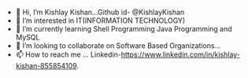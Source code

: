 - 👋 Hi, I’m Kishlay Kishan...Github id- @KishlayKishan
- 👀 I’m interested in IT(INFORMATION TECHNOLOGY)
- 🌱 I’m currently learning Shell Programming Java Programming and MySQL
- 💞️ I’m looking to collaborate on Software Based Organizations...
- 📫 How to reach me ...
Linkedin-https://www.linkedin.com/in/kishlay-kishan-855854109.

<!---
KishlayKishan/KishlayKishan is a ✨ special ✨ repository because its `README.md` (this file) appears on your GitHub profile.
You can click the Preview link to take a look at your changes.
--->
